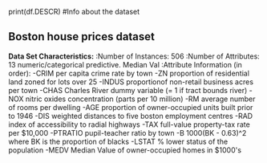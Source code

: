 print(df.DESCR) #Info about the dataset

Boston house prices dataset
---------------------------
**Data Set Characteristics:**
     :Number of Instances: 506
     :Number of Attributes: 13 numeric/categorical predictive. Median Val
     :Attribute Information (in order):
          -CRIM     per capita crime rate by town
          -ZN       proportion of residential land zoned for lots over 25
          -INDUS    proportionof non-retail business acres per town
          -CHAS     Charles River dummy variable (= 1 if tract bounds river)
          -NOX      nitric oxides concentration (parts per 10 million)
          -RM       average number of rooms per dwelling 
          -AGE      proportion of owner-occupied units built prior to 1946
          -DIS      weighted distances to five boston employment centres
          -RAD      index of accessibility to radial highways
          -TAX      full-value property-tax rate per $10,000
          -PTRATIO  pupil-teacher ratio by town
          -B        1000(BK - 0.63)^2 where BK is the proportion of blacks
          -LSTAT    % lower status of the population
          -MEDV     Median Value of owner-occupied homes in $1000's
